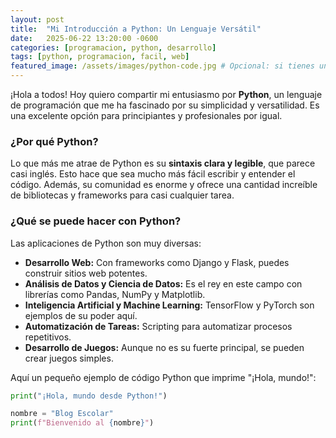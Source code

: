 ```yaml
---
layout: post
title:  "Mi Introducción a Python: Un Lenguaje Versátil"
date:   2025-06-22 13:20:00 -0600
categories: [programacion, python, desarrollo]
tags: [python, programacion, facil, web]
featured_image: /assets/images/python-code.jpg # Opcional: si tienes una imagen sobre Python, pon aquí su ruta
---
```


¡Hola a todos! Hoy quiero compartir mi entusiasmo por **Python**, un lenguaje de programación que me ha fascinado por su simplicidad y versatilidad. Es una excelente opción para principiantes y profesionales por igual.

### ¿Por qué Python?

Lo que más me atrae de Python es su **sintaxis clara y legible**, que parece casi inglés. Esto hace que sea mucho más fácil escribir y entender el código. Además, su comunidad es enorme y ofrece una cantidad increíble de bibliotecas y frameworks para casi cualquier tarea.

### ¿Qué se puede hacer con Python?

Las aplicaciones de Python son muy diversas:

* **Desarrollo Web:** Con frameworks como Django y Flask, puedes construir sitios web potentes.
* **Análisis de Datos y Ciencia de Datos:** Es el rey en este campo con librerías como Pandas, NumPy y Matplotlib.
* **Inteligencia Artificial y Machine Learning:** TensorFlow y PyTorch son ejemplos de su poder aquí.
* **Automatización de Tareas:** Scripting para automatizar procesos repetitivos.
* **Desarrollo de Juegos:** Aunque no es su fuerte principal, se pueden crear juegos simples.

Aquí un pequeño ejemplo de código Python que imprime "¡Hola, mundo!":

```python
print("¡Hola, mundo desde Python!")

nombre = "Blog Escolar"
print(f"Bienvenido al {nombre}")

